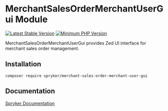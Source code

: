 # MerchantSalesOrderMerchantUserGui Module
[![Latest Stable Version](https://poser.pugx.org/spryker/merchant-sales-order-merchant-user-gui/v/stable.svg)](https://packagist.org/packages/spryker/merchant-sales-order-merchant-user-gui)
[![Minimum PHP Version](https://img.shields.io/badge/php-%3E%3D%207.4-8892BF.svg)](https://php.net/)

MerchantSalesOrderMerchantUserGui provides Zed UI interface for merchant sales order management.

## Installation

```
composer require spryker/merchant-sales-order-merchant-user-gui
```

## Documentation

[Spryker Documentation](https://academy.spryker.com/developing_with_spryker/module_guide/modules.html)
